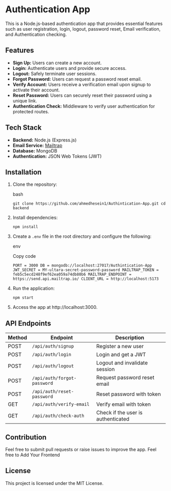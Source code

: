 # Authentication App

This is a Node.js-based authentication app that provides essential features such as user registration, login, logout, password reset, Email verification, and Authentication checking.

## Features

-   **Sign Up:** Users can create a new account.
-   **Login:** Authenticate users and provide secure access.
-   **Logout:** Safely terminate user sessions.
-   **Forgot Password:** Users can request a password reset email.
-   **Verify Account:** Users receive a verification email upon signup to activate their account.
-   **Reset Password:** Users can securely reset their password using a unique link.
-   **Authentication Check:** Middleware to verify user authentication for protected routes.

## Tech Stack

-   **Backend:** Node.js (Express.js)
-   **Email Service:** [Mailtrap](https://mailtrap.io/) 
-   **Database:** MongoDB 
-   **Authentication:** JSON Web Tokens (JWT)

## Installation

1.  Clone the repository:

    bash


    `git clone https://github.com/ahmedhesein1/Authintication-App.git
    cd backend`

3.  Install dependencies:

    
    `npm install`

4.  Create a `.env` file in the root directory and configure the following:

    env

    Copy code

    `PORT = 3000
DB = mongodb://localhost:27017/Authintication-App
JWT_SECRET = MY-ultara-secret-password-password
MAILTRAP_TOKEN = feb5c5ecd248f9ef62ea059a74db80b6
MAILTRAP_ENDPOINT = https://send.api.mailtrap.io/
CLIENT_URL = http://localhost:5173`

5.  Run the application:


    `npm start`

6.  Access the app at http://localhost:3000.

## API Endpoints

| Method | Endpoint | Description |
| --- | --- | --- |
| POST | `/api/auth/signup` | Register a new user |
| POST | `/api/auth/login` | Login and get a JWT |
| POST | `/api/auth/logout` | Logout and invalidate session |
| POST | `/api/auth/forgot-password` | Request password reset email |
| POST | `/api/auth/reset-password` | Reset password with token |
| GET | `/api/auth/verify-email` | Verify email with token |
| GET | `/api/auth/check-auth` | Check if the user is authenticated |


## Contribution

Feel free to submit pull requests or raise issues to improve the app.
Feel free to Add Your Frontend

## License

This project is licensed under the MIT License.

